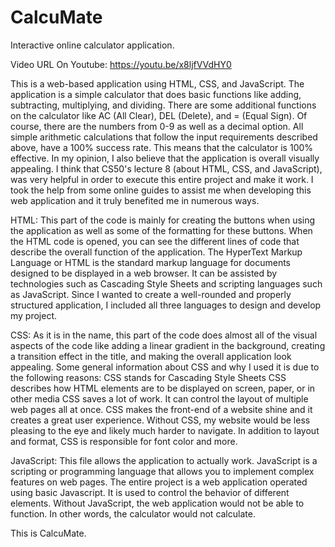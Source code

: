 # CalcuMate
Interactive online calculator application.

Video URL On Youtube: https://youtu.be/x8ljfVVdHY0


This is a web-based application using HTML, CSS, and JavaScript. The application is a simple calculator that does basic functions like
adding, subtracting, multiplying, and dividing. There are some additional functions on the calculator like AC (All Clear), DEL (Delete),
and = (Equal Sign). Of course, there are the numbers from 0-9 as well as a decimal option. All simple arithmetic calculations that 
follow the input requirements described above, have a 100% success rate. This means that the calculator is 100% effective. In my 
opinion, I also believe that the application is overall visually appealing. I think that CS50's lecture 8 (about HTML, CSS, and 
JavaScript), was very helpful in order to execute this entire project and make it work. I took the help from some online guides to 
assist me when developing this web application and it truly benefited me in numerous ways. 

HTML: This part of the code is mainly for creating the buttons when using the application as well as some of the formatting for these 
buttons. When the HTML code is opened, you can see the different lines of code that describe the overall function of the application. 
The HyperText Markup Language or HTML is the standard markup language for documents designed to be displayed in a web browser. It can
be assisted by technologies such as Cascading Style Sheets and scripting languages such as JavaScript. Since I wanted to create a 
well-rounded and properly structured application, I included all three languages to design and develop my project.

CSS: As it is in the name, this part of the code does almost all of the visual aspects of the code like adding a linear gradient in the 
background, creating a transition effect in the title, and making the overall application look appealing. Some general information about
CSS and why I used it is due to the following reasons: CSS stands for Cascading Style Sheets CSS describes how HTML elements are to be 
displayed on screen, paper, or in other media CSS saves a lot of work. It can control the layout of multiple web pages all at once. CSS 
makes the front-end of a website shine and it creates a great user experience. Without CSS, my website would be less pleasing to the eye 
and likely much harder to navigate. In addition to layout and format, CSS is responsible for font color and more.

JavaScript: This file allows the application to actually work. JavaScript is a scripting or programming language that allows you to 
implement complex features on web pages. The entire project is a web application operated using basic Javascript. It is used to control
the behavior of different elements. Without JavaScript, the web application would not be able to function. 
In other words, the calculator would not calculate.

This is CalcuMate.
